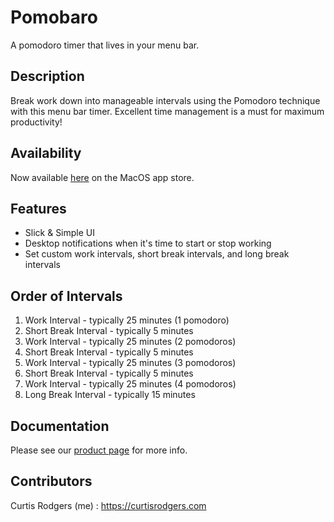 # Pomobaro

A pomodoro timer that lives in your menu bar.

## Description

Break work down into manageable intervals using the Pomodoro technique with this menu bar timer. Excellent time management is a must for maximum productivity!

## Availability

Now available [here](https://apple.com/) on the MacOS app store.

## Features

- Slick & Simple UI
- Desktop notifications when it's time to start or stop working
- Set custom work intervals, short break intervals, and long break intervals

## Order of Intervals

1.  Work Interval - typically 25 minutes (1 pomodoro)
1.  Short Break Interval - typically 5 minutes
1.  Work Interval - typically 25 minutes (2 pomodoros)
1.  Short Break Interval - typically 5 minutes
1.  Work Interval - typically 25 minutes (3 pomodoros)
1.  Short Break Interval - typically 5 minutes
1.  Work Interval - typically 25 minutes (4 pomodoros)
1.  Long Break Interval - typically 15 minutes

## Documentation

Please see our [product page](https://curtisrodgers.com/Pomobaro) for more info.

## Contributors

Curtis Rodgers (me) : https://curtisrodgers.com
